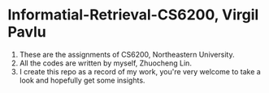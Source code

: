 # Informatial-Retrieval-CS6200, Virgil Pavlu
1. These are the assignments of CS6200, Northeastern University.
2. All the codes are written by myself, Zhuocheng Lin.
3. I create this repo as a record of my work, you're very welcome to take a look and hopefully get some insights.
